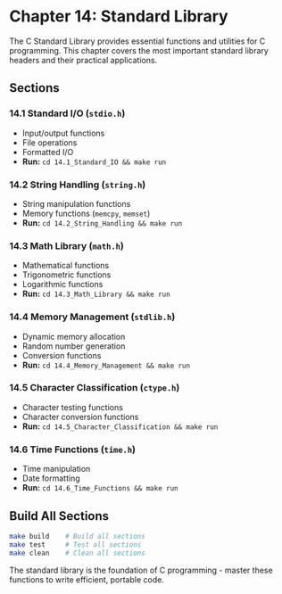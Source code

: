 # Chapter 14: Standard Library

The C Standard Library provides essential functions and utilities for C programming. This chapter covers the most important standard library headers and their practical applications.

## Sections

### 14.1 Standard I/O (`stdio.h`)
- Input/output functions
- File operations  
- Formatted I/O
- **Run:** `cd 14.1_Standard_IO && make run`

### 14.2 String Handling (`string.h`)
- String manipulation functions
- Memory functions (`memcpy`, `memset`)
- **Run:** `cd 14.2_String_Handling && make run`

### 14.3 Math Library (`math.h`)
- Mathematical functions
- Trigonometric functions
- Logarithmic functions
- **Run:** `cd 14.3_Math_Library && make run`

### 14.4 Memory Management (`stdlib.h`)
- Dynamic memory allocation
- Random number generation
- Conversion functions
- **Run:** `cd 14.4_Memory_Management && make run`

### 14.5 Character Classification (`ctype.h`)
- Character testing functions
- Character conversion functions
- **Run:** `cd 14.5_Character_Classification && make run`

### 14.6 Time Functions (`time.h`)
- Time manipulation
- Date formatting
- **Run:** `cd 14.6_Time_Functions && make run`

## Build All Sections
```bash
make build    # Build all sections
make test     # Test all sections
make clean    # Clean all sections
```

The standard library is the foundation of C programming - master these functions to write efficient, portable code.
